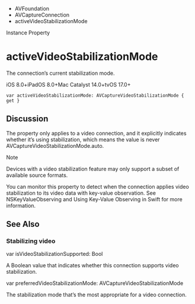 

- AVFoundation
- AVCaptureConnection
-  activeVideoStabilizationMode 

Instance Property

# activeVideoStabilizationMode

The connection’s current stabilization mode.

iOS 8.0+iPadOS 8.0+Mac Catalyst 14.0+tvOS 17.0+

``` source
var activeVideoStabilizationMode: AVCaptureVideoStabilizationMode { get }
```

## Discussion

The property only applies to a video connection, and it explicitly indicates whether it’s using stabilization, which means the value is never AVCaptureVideoStabilizationMode.auto.

Note

Devices with a video stabilization feature may only support a subset of available source formats.

You can monitor this property to detect when the connection applies video stabilization to its video data with key-value observation. See NSKeyValueObserving and Using Key-Value Observing in Swift for more information.

## See Also

### Stabilizing video

var isVideoStabilizationSupported: Bool

A Boolean value that indicates whether this connection supports video stabilization.

var preferredVideoStabilizationMode: AVCaptureVideoStabilizationMode

The stabilization mode that’s the most appropriate for a video connection.

